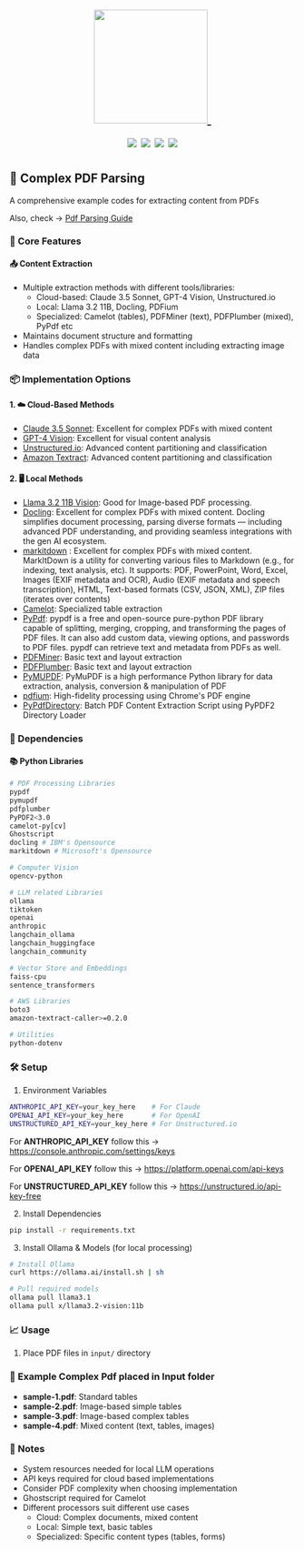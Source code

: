 <div align="center">
<h1><a href="https://www.instagram.com/genieincodebottle/"><img width="200" src="https://github.com/genieincodebottle/generative-ai/blob/main/images/logo_genie_new.png">&nbsp;</a></h1>
</div>
<div align="center">
    <a target="_blank" href="https://www.youtube.com/@genieincodebottle"><img src="https://img.shields.io/badge/YouTube-@genieincodebottle-blue"></a>&nbsp;
    <a target="_blank" href="https://www.linkedin.com/in/rajesh-srivastava"><img src="https://img.shields.io/badge/style--5eba00.svg?label=LinkedIn&logo=linkedin&style=social"></a>&nbsp;
    <a target="_blank" href="https://www.instagram.com/genieincodebottle/"><img src="https://img.shields.io/badge/@genieincodebottle-C13584?style=flat-square&labelColor=C13584&logo=instagram&logoColor=white&link=https://www.instagram.com/eduardopiresbr/"></a>&nbsp;
    <a target="_blank" href="https://github.com/genieincodebottle/generative-ai/blob/main/GenAI_Roadmap.md"><img src="https://img.shields.io/badge/style--5eba00.svg?label=GenAI Roadmap&logo=github&style=social"></a>
</div>

#  

## 📑 Complex PDF Parsing

A comprehensive example codes for extracting content from PDFs

Also, check -> [Pdf Parsing Guide](https://github.com/genieincodebottle/parse-my-pdf/blob/main/pdf-parsing-guide.pdf)

### 📌 Core Features

#### 📤 Content Extraction
- Multiple extraction methods with different tools/libraries:
  - Cloud-based: Claude 3.5 Sonnet, GPT-4 Vision, Unstructured.io
  - Local: Llama 3.2 11B, Docling, PDFium
  - Specialized: Camelot (tables), PDFMiner (text), PDFPlumber (mixed), PyPdf etc
- Maintains document structure and formatting
- Handles complex PDFs with mixed content including extracting image data


### 📦 Implementation Options

#### 1. ☁️ Cloud-Based Methods
- [Claude 3.5 Sonnet](parser/claude/): Excellent  for complex PDFs with mixed content
- [GPT-4 Vision](parser/openai/): Excellent for visual content analysis
- [Unstructured.io](parser/unstructured-io/): Advanced content partitioning and classification
- [Amazon Textract](parser/amazon-textract/): Advanced content partitioning and classification

#### 2. 🖥️ Local Methods
- [Llama 3.2 11B Vision](parser/llama-vision/): Good for Image-based PDF processing.
- [Docling](parser/docling/): Excellent  for complex PDFs with mixed content. Docling simplifies document processing, parsing diverse formats — including advanced PDF understanding, and providing seamless integrations with the gen AI ecosystem.
- [markitdown](parser/markitdown/) : Excellent  for complex PDFs with mixed content. MarkItDown is a utility for converting various files to Markdown (e.g., for indexing, text analysis, etc). It supports: PDF, PowerPoint, Word, Excel, Images (EXIF metadata and OCR), Audio (EXIF metadata and speech transcription), HTML, Text-based formats (CSV, JSON, XML), ZIP files (iterates over contents)
- [Camelot](parser/camelot/): Specialized table extraction
- [PyPdf](parser/pypdf/): pypdf is a free and open-source pure-python PDF library capable of splitting, merging, cropping, and transforming the pages of PDF files. It can also add custom data, viewing options, and passwords to PDF files. pypdf can retrieve text and metadata from PDFs as well.
- [PDFMiner](parser/pdfminer/): Basic text and layout extraction
- [PDFPlumber](parser/pdfplumber/): Basic text and layout extraction
- [PyMUPDF](parser/pymupdf/): PyMuPDF is a high performance Python library for data extraction, analysis, conversion & manipulation of PDF
- [pdfium](parser/pypdfmium/): High-fidelity processing using Chrome's PDF engine
- [PyPdfDirectory](parser/pypdfdirectory/): Batch PDF Content Extraction Script using PyPDF2 Directory Loader

### 🔗 Dependencies

#### 📚 Python Libraries
```bash
# PDF Processing Libraries
pypdf
pymupdf
pdfplumber
PyPDF2<3.0
camelot-py[cv]
Ghostscript
docling # IBM's Opensource
markitdown # Microsoft's Opensource 

# Computer Vision
opencv-python

# LLM related Libraries
ollama
tiktoken
openai
anthropic
langchain_ollama
langchain_huggingface
langchain_community

# Vector Store and Embeddings
faiss-cpu
sentence_transformers

# AWS Libraries
boto3
amazon-textract-caller>=0.2.0

# Utilities
python-dotenv
```

### 🛠️ Setup

1. Environment Variables
```bash
ANTHROPIC_API_KEY=your_key_here    # For Claude
OPENAI_API_KEY=your_key_here       # For OpenAI
UNSTRUCTURED_API_KEY=your_key_here # For Unstructured.io
```

For **ANTHROPIC_API_KEY** follow this -> https://console.anthropic.com/settings/keys

For **OPENAI_API_KEY** follow this -> https://platform.openai.com/api-keys

For **UNSTRUCTURED_API_KEY** follow this -> https://unstructured.io/api-key-free

2. Install Dependencies
```bash
pip install -r requirements.txt
```

3. Install Ollama & Models (for local processing)
```bash
# Install Ollama
curl https://ollama.ai/install.sh | sh

# Pull required models
ollama pull llama3.1
ollama pull x/llama3.2-vision:11b
```

### 📈 Usage

1. Place PDF files in `input/` directory

### 📄 Example Complex Pdf placed in Input folder
- **sample-1.pdf**: Standard tables
- **sample-2.pdf**: Image-based simple tables
- **sample-3.pdf**: Image-based complex tables
- **sample-4.pdf**: Mixed content (text, tables, images)

### 📝 Notes
- System resources needed for local LLM operations
- API keys required for cloud based implementations
- Consider PDF complexity when choosing implementation
- Ghostscript required for Camelot
- Different processors suit different use cases
  - Cloud: Complex documents, mixed content
  - Local: Simple text, basic tables
  - Specialized: Specific content types (tables, forms)